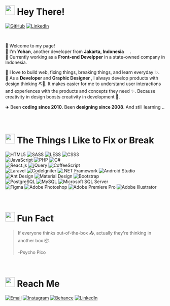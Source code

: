<h1><img src="https://emojis.slackmojis.com/emojis/images/1643515350/13688/meow_dance.gif?1643515350" width="30"/> Hey There! </h1>
<p>
    <a href="https://github.com/psycho-pico" target="_blank"><img src="https://img.shields.io/github/followers/psycho-pico?label=follow&style=flat-square&logo=github&labelColor=21252b" alt="GitHub"></a>
    <a href="https://www.linkedin.com/in/y-p-h/" target="_blank"><img alt="LinkedIn" src="https://img.shields.io/badge/-LinkedIn-0a63bc?style=flat-square&logo=LinkedIn" /></a>
</p>
<br>
<p>
    👋 Welcome to my page! 
    <br>🥷 I'm <strong>Yohan</strong>, another developer from <strong>Jakarta, Indonesia</strong> <img src="https://emojipedia-us.s3.dualstack.us-west-1.amazonaws.com/thumbs/160/apple/325/flag-indonesia_1f1ee-1f1e9.png" width="15"/>.
    <br>💼 Currently working as a <strong>Front-end Develpper</strong> in a state-owned company in Indonesia.
</p>
<p>
    🔨 I love to build web, fixing things, breaking things, and learn everyday ✨.
    <br>💭 As a <strong>Developer </strong> and <strong>Graphic Designer </strong>, I always develop products with design thinking ⛏️🎨. It makes easier for me to understand user interactions and experiences with the products and concepts they need ✨. Because creativity in design boosts creativity in development 🚀.
</p>
<p>
    ✈️ Been <strong>coding since 2010</strong>. Been <strong>designing since 2008</strong>. And still learning .. 
</p>

<br>

<h1><img src="https://emojis.slackmojis.com/emojis/images/1643515343/13622/meow_sticks.gif?1643515343" width="30"/> The Things I Like to Fix or Break</h1>
<p>
    <img alt="HTML5" src="https://img.shields.io/badge/-HTML5-4b3128?style=flat-square&logo=HTML5&logoColor=initial" />
    <img alt="SASS" src="https://img.shields.io/badge/-SASS-4b2841?style=flat-square&logo=SASS&logoColor=initial" />
    <img alt="LESS" src="https://img.shields.io/badge/-LESS-28374b?style=flat-square&logo=LESS&logoColor=initial" />
    <img alt="CSS3" src="https://img.shields.io/badge/-CSS3-28374b?style=flat-square&logo=CSS3&logoColor=1671b7" />
    <br>
    <img alt="JavaScript" src="https://img.shields.io/badge/-JavaScript-4b4528?style=flat-square&logo=JavaScript&logoColor=initial" />
    <img alt="PHP" src="https://img.shields.io/badge/-PHP-29284b?style=flat-square&logo=PHP&logoColor=initial" />
    <img alt="C#" src="https://img.shields.io/badge/-C%23-3c284b?style=flat-square&logo=C Sharp&logoColor=8f67d0" />
    <br>
    <img alt="React.js" src="https://img.shields.io/badge/-React.js-28424b?style=flat-square&logo=React&logoColor=initial" />
    <img alt="jQuery" src="https://img.shields.io/badge/-jQuery-28334b?style=flat-square&logo=jQuery&logoColor=0178cc" />
    <img alt="CoffeeScript" src="https://img.shields.io/badge/-CoffeeScript-4b3828?style=flat-square&logo=CoffeeScript&logoColor=initial" />
    <br>
    <img alt="Laravel" src="https://img.shields.io/badge/-Laravel-4b2828?style=flat-square&logo=Laravel&logoColor=ff574e" />
    <img alt="CodeIgniter" src="https://img.shields.io/badge/-CodeIgniter-4b3128?style=flat-square&logo=CodeIgniter&logoColor=initial" />
    <img alt=".NET Framework" src="https://img.shields.io/badge/-.NET Framework-283d4b?style=flat-square&logo=.NET&logoColor=initial" />
    <img alt="Android Studio" src="https://img.shields.io/badge/-Android Studio-284b2b?style=flat-square&logo=android&logoColor=initial" />
    <br>
    <img alt="Ant Design" src="https://img.shields.io/badge/-Ant Design-28334b?style=flat-square&logo=Ant Design&logoColor=0a81f6" />
    <img alt="Material Design" src="https://img.shields.io/badge/-Material Design-284b3d?style=flat-square&logo=Materialdesign&logoColor=white" />
    <img alt="Bootstrap" src="https://img.shields.io/badge/-Bootstrap-3c284b?style=flat-square&logo=Bootstrap&logoColor=a482d6" />
    <br>
    <img alt="PostgreSQL" src="https://img.shields.io/badge/-PostgreSQL-28334b?style=flat-square&logo=PostgreSQL&logoColor=6ea2fa" />
    <img alt="MySQL" src="https://img.shields.io/badge/-MySQL-28424b?style=flat-square&logo=MySQL&logoColor=faad6e" />
    <img alt="Microsoft SQL Server" src="https://img.shields.io/badge/-Microsoft SQL Server-4b2828?style=flat-square&logo=Microsoft SQL Server&logoColor=ff574e" />
    <br>
    <img alt="Figma" src="https://img.shields.io/badge/-Figma-4b3128?style=flat-square&logo=Figma&logoColor=fa986e" />
    <img alt="Adobe Photoshop" src="https://img.shields.io/badge/-Adobe Photoshop-28394b?style=flat-square&logo=Adobe Photoshop&logoColor=initial" />
    <img alt="Adobe Premiere Pro" src="https://img.shields.io/badge/-Adobe Premiere Pro-2d284b?style=flat-square&logo=Adobe Premiere Pro&logoColor=initial" />
    <img alt="Adobe Illustrator" src="https://img.shields.io/badge/-Adobe Illustrator-4b3828?style=flat-square&logo=Adobe Illustrator&logoColor=initial" />
</p>

<br>

<h1><img src="https://emojis.slackmojis.com/emojis/images/1643516039/20637/meow_nyan.gif?1643516039" width="30"/> Fun Fact</h1>

> If everyone thinks out-of-the-box 📤, actually they're thinking in another box 📦. 
>
> -Psycho Pico

<br>

<h1><img src="https://emojis.slackmojis.com/emojis/images/1643515259/12806/meow_attention.png?1643515259" width="30"/> Reach Me</h1>
<p>
    <a href="mailto:yohanes.pajero@gmail.com?subject=Mail from GitHub" target="_blank"><img alt="Email" src="https://img.shields.io/badge/-Email-ea4335?style=flat-square&logo=gmail&logoColor=white" /></a>
    <a href="https://www.instagram.com/elegiyohanes_/" target="_blank"><img alt="Instagram" src="https://img.shields.io/badge/-Instagram-d9407c?style=flat-square&logo=instagram&logoColor=white" /></a>
    <a href="https://www.behance.net/yohanes-pajero" target="_blank"><img alt="Behance" src="https://img.shields.io/badge/-Behance-0052f5?style=flat-square&logo=Behance" /></a>
    <a href="https://www.linkedin.com/in/y-p-h/" target="_blank"><img alt="LinkedIn" src="https://img.shields.io/badge/-LinkedIn-0a63bc?style=flat-square&logo=LinkedIn" /></a>
</p>
